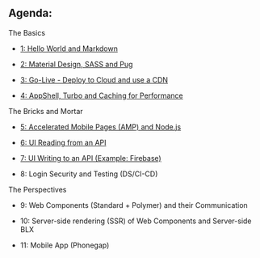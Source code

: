 ## Agenda:


The Basics

- [1: Hello World and Markdown](./1-helloWorld/)

- [2: Material Design, SASS and Pug](./2-theBasics/)

- [3: Go-Live - Deploy to Cloud and use a CDN](./3-goLive/)

- [4: AppShell, Turbo and Caching for Performance](./4-appShell/)

The Bricks and Mortar

- [5: Accelerated Mobile Pages (AMP) and Node.js](./5-amp/)

- [6: UI Reading from an API](./6-read/) 

- [7: UI Writing to an API (Example: Firebase)](./7-write/) 

- 8: Login Security and Testing (DS/CI-CD)

The Perspectives

- 9: Web Components (Standard + Polymer) and their Communication

- 10: Server-side rendering (SSR) of Web Components and Server-side BLX

- 11: Mobile App (Phonegap)


